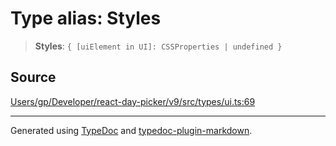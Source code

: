# Type alias: Styles

> **Styles**: `{ [uiElement in UI]: CSSProperties | undefined }`

## Source

[Users/gp/Developer/react-day-picker/v9/src/types/ui.ts:69](https://github.com/gpbl/react-day-picker/blob/005599683/src/types/ui.ts#L69)

***

Generated using [TypeDoc](https://typedoc.org) and [typedoc-plugin-markdown](https://typedoc-plugin-markdown.org).
